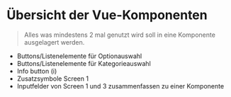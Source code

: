 # Übersicht der Vue-Komponenten

> Alles was mindestens 2 mal genutzt wird soll in eine Komponente ausgelagert werden.

* Buttons/Listenelemente für Optionauswahl
* Buttons/Listenelemente für Kategorieauswahl
* Info button (i)
* Zusatzsymbole Screen 1
* Inputfelder von Screen 1 und 3 zusammenfassen zu einer Komponente